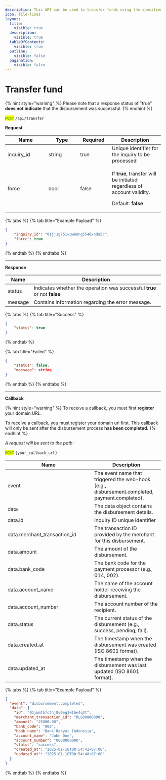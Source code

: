 ```yaml
---
description: This API can be used to transfer funds using the specified inquiry ID
icon: file-lines
layout:
  title:
    visible: true
  description:
    visible: true
  tableOfContents:
    visible: true
  outline:
    visible: false
  pagination:
    visible: false
---
```


# Transfer fund

{% hint style="warning" %}
Please note that a response status of "true" **does not indicate** that the disbursement was successful.
{% endhint %}

<mark style="color:green;">`POST`</mark> `/api/transfer`

**Request**

<table><thead><tr><th width="116.26171875">Name</th><th width="86.8671875">Type</th><th width="86.453125" data-type="checkbox">Required</th><th>Description</th></tr></thead><tbody><tr><td>inquiry_id</td><td>string</td><td>true</td><td>Unique identifier for the inquiry to be processed</td></tr><tr><td>force</td><td>bool</td><td>false</td><td><p>If <strong>true</strong>, transfer will be initiated regardless of account validity.</p><p>Default: <strong>false</strong></p></td></tr></tbody></table>

{% tabs %}
{% tab title="Example Payload" %}
```json
{
    "inquiry_id": "01jj1g751vqw68ng5546xnda5c",
    "force": true
}
```
{% endtab %}
{% endtabs %}

***

**Response**

| Name    | Description                                                              |
| ------- | ------------------------------------------------------------------------ |
| status  | Indicates whether the operation was successful **true** or not **false** |
| message | Contains information regarding the error message.                        |

{% tabs %}
{% tab title="Success" %}
```json
{
    "status": true
}
```
{% endtab %}

{% tab title="Failed" %}
```json
{
    "status": false,
    "message": string
}
```
{% endtab %}
{% endtabs %}

***

**Callback**

{% hint style="warning" %}
To receive a callback, you must first **register** your domain URL.

To receive a callback, you must register your domain url first. This callback will only be sent after the disbursement process **has been completed.**
{% endhint %}



_A request will be sent to the path:_

<mark style="color:green;">`POST`</mark> `{your_callback_url}`

<table><thead><tr><th width="264.64453125">Name</th><th>Description</th></tr></thead><tbody><tr><td>event</td><td>The event name that triggered the web-hook (e.g., disbursement.completed, payment.completed).</td></tr><tr><td>data</td><td>The data object contains the disbursement details.</td></tr><tr><td>data.id</td><td>Inquiry ID unique identifier</td></tr><tr><td>data.merchant_transaction_id</td><td>The transaction ID provided by the merchant for this disbursement.</td></tr><tr><td>data.amount</td><td>The amount of the disbursement.</td></tr><tr><td>data.bank_code</td><td>The bank code for the payment processor (e.g., 014, 002).</td></tr><tr><td>data.account_name</td><td>The name of the account holder receiving the disbursement.</td></tr><tr><td>data.account_number</td><td>The account number of the recipient.</td></tr><tr><td>data.status</td><td>The current status of the disbursement (e.g., success, pending, fail).</td></tr><tr><td>data.created_at</td><td>The timestamp when the disbursement was created (ISO 8601 format).</td></tr><tr><td>data.updated_at</td><td>The timestamp when the disbursement was last updated (ISO 8601 format).</td></tr></tbody></table>

{% tabs %}
{% tab title="Example Payload" %}
```json
{
  "event": "disbursement.completed",
  "data": {
    "id": "01jmmtbfcthj8y0eg3w1he4q3t",
    "merchant_transaction_id": "RLG00000000",
    "amount": "25000.00",
    "bank_code": "002",
    "bank_name": "Bank Rakyat Indonesia",
    "account_name": "John Doe",
    "account_number": "0000000000",
    "status": "success",
    "created_at": "2025-01-10T00:54:42+07:00",
    "updated_at": "2025-01-10T00:54:48+07:00"
  }
}
```
{% endtab %}
{% endtabs %}
